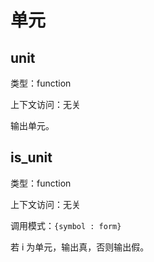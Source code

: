 # 单元

## unit

类型：function

上下文访问：无关

输出单元。

## is_unit

类型：function

上下文访问：无关

调用模式：`{symbol : form}`

若 i 为单元，输出真，否则输出假。
